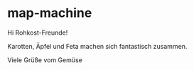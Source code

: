 # map-machine

Hi Rohkost-Freunde!

Karotten, Äpfel und Feta machen sich fantastisch zusammen. 

Viele Grüße vom Gemüse
